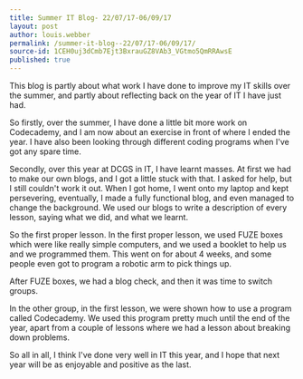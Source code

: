 ```yaml
---
title: Summer IT Blog- 22/07/17-06/09/17
layout: post
author: louis.webber
permalink: /summer-it-blog--22/07/17-06/09/17/
source-id: 1CEH0uj3dCmb7Ejt3BxrauGZ8VAb3_VGtmo5QmRRAwsE
published: true
---
```

This blog is partly about what work I have done to improve my IT skills over the summer, and partly about reflecting back on the year of IT I have just had. 

So firstly, over the summer, I have done a little bit more work on Codecademy, and I am now about an exercise in front of where I ended the year. I have also been looking through different coding programs when I've got any spare time.

Secondly, over this year at DCGS in IT, I have learnt masses. At first we had to make our own blogs, and I got a little stuck with that. I asked for help, but I still couldn't work it out. When I got home, I went onto my laptop and kept persevering, eventually, I made a fully functional blog, and even managed to change the background. We used our blogs to write a description of every lesson, saying what we did, and what we learnt.  

So the first proper lesson. In the first proper lesson, we used FUZE boxes which were like really simple computers, and we used a booklet to help us and we programmed them. This went on for about 4 weeks, and some people even got to program a robotic arm to pick things up. 

After FUZE boxes, we had a blog check, and then it was time to switch groups.

In the other group, in the first lesson, we were shown how to use a program called Codecademy. We used this program pretty much until the end of the year, apart from a couple of lessons where we had a lesson about breaking down problems.

So all in all, I think I've done very well in IT this year, and I hope that next year will be as enjoyable and positive as the last.

